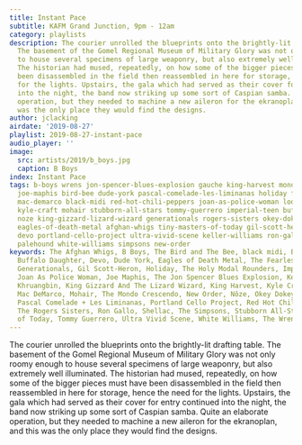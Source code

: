```yaml
---
title: Instant Pace
subtitle: KAFM Grand Junction, 9pm - 12am
category: playlists
description: The courier unrolled the blueprints onto the brightly-lit drafting table.
  The basement of the Gomel Regional Museum of Military Glory was not only roomy enough
  to house several specimens of large weaponry, but also extremely well illuminated.
  The historian had mused, repeatedly, on how some of the bigger pieces must have
  been disassembled in the field then reassembled in here for storage, hence the need
  for the lights. Upstairs, the gala which had served as their cover for entry continued
  into the night, the band now striking up some sort of Caspian samba. Quite an elaborate
  operation, but they needed to machine a new aileron for the ekranoplan, and this
  was the only place they would find the designs.
author: jclacking
airdate: '2019-08-27'
playlist: 2019-08-27-instant-pace
audio_player: ''
image:
  src: artists/2019/b_boys.jpg
  caption: B Boys
index: Instant Pace
tags: b-boys wrens jon-spencer-blues-explosion gauche king-harvest mondo-crescendo
  joe-maphis bird-bee dude-york pascal-comelade-les-liminanas holiday fearless-flyers
  mac-demarco black-midi red-hot-chili-peppers joan-as-police-woman looper shellac
  kyle-craft mohair stubborn-all-stars tommy-guerrero imperial-teen buffalo-daughter
  noze king-gizzard-lizard-wizard generationals rogers-sisters okey-dokey khruangbin
  eagles-of-death-metal afghan-whigs tiny-masters-of-today gil-scott-heron boogie-balagan
  devo portland-cello-project ultra-vivid-scene keller-williams ron-gallo holy-modal-rounders
  palehound white-williams simpsons new-order
keywords: The Afghan Whigs, B Boys, The Bird and The Bee, black midi, Boogie Balagan,
  Buffalo Daughter, Devo, Dude York, Eagles of Death Metal, The Fearless Flyers, Gauche,
  Generationals, Gil Scott-Heron, Holiday, The Holy Modal Rounders, Imperial Teen,
  Joan As Police Woman, Joe Maphis, The Jon Spencer Blues Explosion, Keller Williams,
  Khruangbin, King Gizzard And The Lizard Wizard, King Harvest, Kyle Craft, Looper,
  Mac DeMarco, Mohair, The Mondo Crescendo, New Order, Nôze, Okey Dokey, Palehound,
  Pascal Comelade + Les Liminanas, Portland Cello Project, Red Hot Chili Peppers,
  The Rogers Sisters, Ron Gallo, Shellac, The Simpsons, Stubborn All-Stars, Tiny Masters
  of Today, Tommy Guerrero, Ultra Vivid Scene, White Williams, The Wrens
---
```

The courier unrolled the blueprints onto the brightly-lit drafting table. The basement of the Gomel Regional Museum of Military Glory was not only roomy enough to house several specimens of large weaponry, but also extremely well illuminated. The historian had mused, repeatedly, on how some of the bigger pieces must have been disassembled in the field then reassembled in here for storage, hence the need for the lights. Upstairs, the gala which had served as their cover for entry continued into the night, the band now striking up some sort of Caspian samba. Quite an elaborate operation, but they needed to machine a new aileron for the ekranoplan, and this was the only place they would find the designs.
